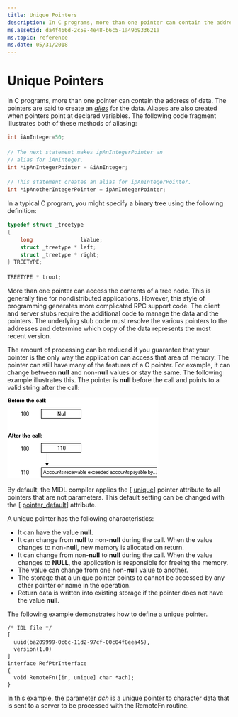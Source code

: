 ```yaml
---
title: Unique Pointers
description: In C programs, more than one pointer can contain the address of data.
ms.assetid: da4f466d-2c59-4e48-b6c5-1a49b933621a
ms.topic: reference
ms.date: 05/31/2018
---
```


# Unique Pointers

In C programs, more than one pointer can contain the address of data. The pointers are said to create an [*alias*](a-glos.md) for the data. Aliases are also created when pointers point at declared variables. The following code fragment illustrates both of these methods of aliasing:


```C++
int iAnInteger=50;

// The next statement makes ipAnIntegerPointer an
// alias for iAnInteger.
int *ipAnIntegerPointer = &iAnInteger;

// This statement creates an alias for ipAnIntegerPointer.
int *ipAnotherIntegerPointer = ipAnIntegerPointer;
```



In a typical C program, you might specify a binary tree using the following definition:


```C++
typedef struct _treetype 
{
    long               lValue;
    struct _treetype * left;
    struct _treetype * right;
} TREETYPE;

TREETYPE * troot;
```



More than one pointer can access the contents of a tree node. This is generally fine for nondistributed applications. However, this style of programming generates more complicated RPC support code. The client and server stubs require the additional code to manage the data and the pointers. The underlying stub code must resolve the various pointers to the addresses and determine which copy of the data represents the most recent version.

The amount of processing can be reduced if you guarantee that your pointer is the only way the application can access that area of memory. The pointer can still have many of the features of a C pointer. For example, it can change between **null** and non-**null** values or stay the same. The following example illustrates this. The pointer is **null** before the call and points to a valid string after the call:

![pointer changing between null and non-null values](images/prog-a01.png)

By default, the MIDL compiler applies the \[ [unique](/windows/desktop/Midl/unique)\] pointer attribute to all pointers that are not parameters. This default setting can be changed with the \[ [pointer\_default](/windows/desktop/Midl/pointer-default)\] attribute.

A unique pointer has the following characteristics:

-   It can have the value **null**.
-   It can change from **null** to non-**null** during the call. When the value changes to non-**null**, new memory is allocated on return.
-   It can change from non-**null** to **null** during the call. When the value changes to **NULL**, the application is responsible for freeing the memory.
-   The value can change from one non-**null** value to another.
-   The storage that a unique pointer points to cannot be accessed by any other pointer or name in the operation.
-   Return data is written into existing storage if the pointer does not have the value **null**.

The following example demonstrates how to define a unique pointer.

``` syntax
/* IDL file */
[ 
  uuid(ba209999-0c6c-11d2-97cf-00c04f8eea45),
  version(1.0)
]
interface RefPtrInterface
{
  void RemoteFn([in, unique] char *ach);
}
```

In this example, the parameter *ach* is a unique pointer to character data that is sent to a server to be processed with the RemoteFn routine.

 

 
